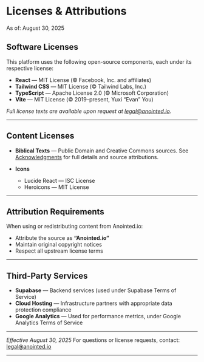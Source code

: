 # Licenses & Attributions

As of: August 30, 2025

## Software Licenses

This platform uses the following open-source components, each under its respective license:

* **React** — MIT License (© Facebook, Inc. and affiliates)
* **Tailwind CSS** — MIT License (© Tailwind Labs, Inc.)
* **TypeScript** — Apache License 2.0 (© Microsoft Corporation)
* **Vite** — MIT License (© 2019–present, Yuxi “Evan” You)

*Full license texts are available upon request at [legal@anointed.io](mailto:legal@anointed.io).*

---

## Content Licenses

* **Biblical Texts** — Public Domain and Creative Commons sources.
  See [Acknowledgments](./Acknowledgments.md) for full details and source attributions.

* **Icons**

  * Lucide React — ISC License
  * Heroicons — MIT License

---

## Attribution Requirements

When using or redistributing content from Anointed.io:

* Attribute the source as **“Anointed.io”**
* Maintain original copyright notices
* Respect all upstream license terms

---

## Third-Party Services

* **Supabase** — Backend services (used under Supabase Terms of Service)
* **Cloud Hosting** — Infrastructure partners with appropriate data protection compliance
* **Google Analytics** — Used for performance metrics, under Google Analytics Terms of Service

---

*Effective August 30, 2025*
For questions or license requests, contact: [legal@anointed.io](mailto:legal@anointed.io)

---
